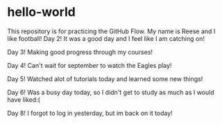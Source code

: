 # hello-world
This repository is for practicing the GitHub Flow.
My name is Reese and I like football!
Day 2! It was a good day and I feel like I am catching on!

Day 3! Making good progress through my courses!

Day 4! Can't wait for september to watch the Eagles play!

Day 5! Watched alot of tutorials today and learned some new things!

Day 6! Was a busy day today, so I didn't get to study as much as I would have liked:(

Day 8! I forgot to log in yesterday, but im back on it today!
